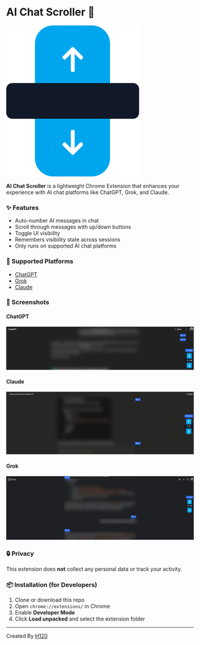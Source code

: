 # AI Chat Scroller 🚀
![Logo](images/logo.png)

**AI Chat Scroller** is a lightweight Chrome Extension that enhances your experience with AI chat platforms like ChatGPT, Grok, and Claude.

### ✨ Features
- Auto-number AI messages in chat
- Scroll through messages with up/down buttons
- Toggle UI visibility
- Remembers visibility state across sessions
- Only runs on supported AI chat platforms

### 🧠 Supported Platforms
- [ChatGPT](https://chatgpt.com/)
- [Grok](https://grok.com/chat/)
- [Claude](https://claude.ai/chat/)

### 📸 Screenshots

#### ChatGPT
![ChatGPT Screenshot](images/chatgpt.png)

#### Claude
![Claude Screenshot](images/claude.png)

#### Grok
![Grok Screenshot](images/grok.png)

### 🔒 Privacy
This extension does **not** collect any personal data or track your activity.

### 📦 Installation (for Developers)
1. Clone or download this repo
2. Open `chrome://extensions/` in Chrome
3. Enable **Developer Mode**
4. Click **Load unpacked** and select the extension folder

---

Created By [H120](https://github.com/H120)
